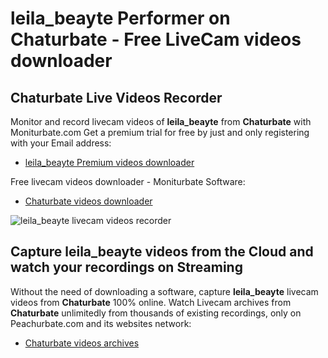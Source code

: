 # leila_beayte Performer on Chaturbate - Free LiveCam videos downloader

## Chaturbate Live Videos Recorder

Monitor and record livecam videos of **leila_beayte** from **Chaturbate** with Moniturbate.com
Get a premium trial for free by just and only registering with your Email address:
* [leila_beayte Premium videos downloader](https://moniturbate.com/request-demo-licence-key.html)

Free livecam videos downloader - Moniturbate Software:
* [Chaturbate videos downloader](https://moniturbate.com/moniturbate-download-software.html)

![leila_beayte livecam videos recorder](https://peachurnet.com/templates/moniturbate-software.png)


## Capture leila_beayte videos from the Cloud and watch your recordings on Streaming

Without the need of downloading a software, capture **leila_beayte** livecam videos from **Chaturbate** 100% online.
Watch Livecam archives from **Chaturbate** unlimitedly from thousands of existing recordings, only on Peachurbate.com and its websites network:
* [Chaturbate videos archives](https://peachurnet.com/)